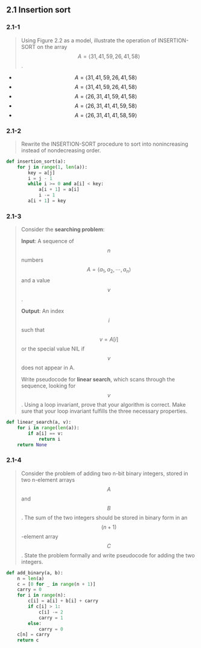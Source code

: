 ## 2.1 Insertion sort

### 2.1-1

> Using Figure 2.2 as a model, illustrate the operation of INSERTION-SORT on the array $$A = \left \langle 31, 41, 59, 26, 41, 58 \right \rangle$$.

* $$A = \left \langle 31, 41, 59, 26, 41, 58 \right \rangle$$
* $$A = \left \langle 31, 41, 59, 26, 41, 58 \right \rangle$$
* $$A = \left \langle 26, 31, 41, 59, 41, 58 \right \rangle$$
* $$A = \left \langle 26, 31, 41, 41, 59, 58 \right \rangle$$
* $$A = \left \langle 26, 31, 41, 41, 58, 59 \right \rangle$$

### 2.1-2

> Rewrite the INSERTION-SORT procedure to sort into nonincreasing instead of nondecreasing order.

```python
def insertion_sort(a):
    for j in range(1, len(a)):
        key = a[j]
        i = j - 1
        while i >= 0 and a[i] < key:
            a[i + 1] = a[i]
            i -= 1
        a[i + 1] = key
```

### 2.1-3

> Consider the __searching problem__:
>
> __Input__: A sequence of $$n$$ numbers $$A = \left \langle a_1, a_2, \cdots, a_n\right \rangle$$ and a value $$v$$.
>
> __Output__: An index $$i$$ such that $$v=A[i]$$ or the special value NIL if $$v$$ does not appear in A.
>
> Write pseudocode for __linear search__, which scans through the sequence, looking for $$v$$. Using a loop invariant, prove that your algorithm is correct. Make sure that your loop invariant fulfills the three necessary properties.

```python
def linear_search(a, v):
    for i in range(len(a)):
        if a[i] == v:
            return i
    return None
```

### 2.1-4

> Consider the problem of adding two n-bit binary integers, stored in two n-element arrays $$A$$ and $$B$$. The sum of the two integers should be stored in binary form in an $$(n+1)$$-element array $$C$$. State the problem formally and write pseudocode for adding the two integers.

```python
def add_binary(a, b):
    n = len(a)
    c = [0 for _ in range(n + 1)]
    carry = 0
    for i in range(n):
        c[i] = a[i] + b[i] + carry
        if c[i] > 1:
            c[i] -= 2
            carry = 1
        else:
            carry = 0
    c[n] = carry
    return c
```


